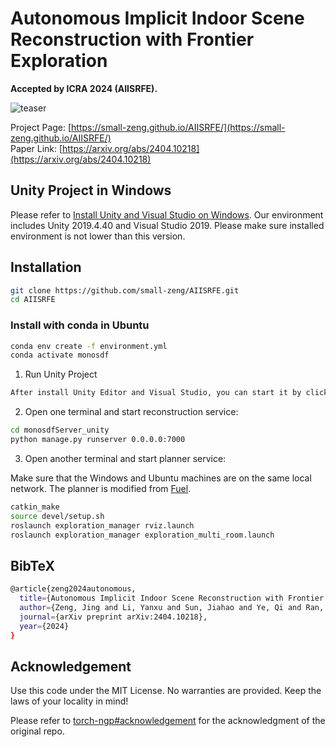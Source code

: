 # Autonomous Implicit Indoor Scene Reconstruction with Frontier Exploration

**Accepted by ICRA 2024 (AIISRFE).**

![teaser](./imgs/teaser.png)

Project Page: [https://small-zeng.github.io/AIISRFE/](https://small-zeng.github.io/AIISRFE/)  
Paper Link: [https://arxiv.org/abs/2404.10218](https://arxiv.org/abs/2404.10218)  

## Unity Project in Windows

Please refer to [Install Unity and Visual Studio on Windows](https://learn.microsoft.com/zh-cn/visualstudio/gamedev/unity/get-started/getting-started-with-visual-studio-tools-for-unity?pivots=windows). Our environment includes Unity 2019.4.40 and Visual Studio 2019. Please make sure installed environment is not lower than this version.

## Installation

```bash
git clone https://github.com/small-zeng/AIISRFE.git
cd AIISRFE
```

### Install with conda in Ubuntu

```bash
conda env create -f environment.yml
conda activate monosdf
```


1. Run Unity Project

```bash
After install Unity Editor and Visual Studio, you can start it by click RUN button in Unity Editor.
```

2. Open one terminal and start reconstruction service:

```bash
cd monosdfServer_unity
python manage.py runserver 0.0.0.0:7000
```

3. Open another terminal and start planner service:

Make sure that the Windows and Ubuntu machines are on the same local network. The planner is modified from [Fuel](https://github.com/HKUST-Aerial-Robotics/FUEL/).

```bash 
catkin_make
source devel/setup.sh
roslaunch exploration_manager rviz.launch
roslaunch exploration_manager exploration_multi_room.launch
```

## BibTeX

```bash
@article{zeng2024autonomous,
  title={Autonomous Implicit Indoor Scene Reconstruction with Frontier Exploration},
  author={Zeng, Jing and Li, Yanxu and Sun, Jiahao and Ye, Qi and Ran, Yunlong and Chen, Jiming},
  journal={arXiv preprint arXiv:2404.10218},
  year={2024}
}
```

## Acknowledgement

Use this code under the MIT License. No warranties are provided. Keep the laws of your locality in mind!

Please refer to [torch-ngp#acknowledgement](https://github.com/ashawkey/torch-ngp#acknowledgement) for the acknowledgment of the original repo.
